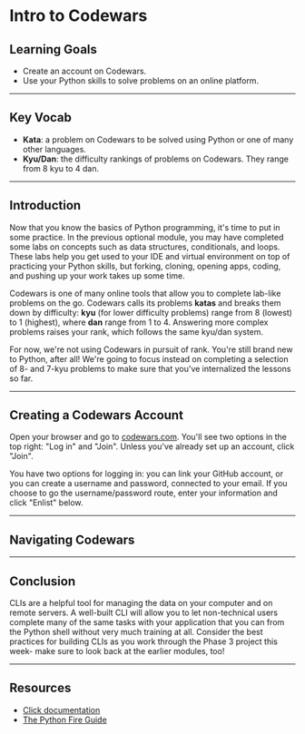 # Intro to Codewars

## Learning Goals

- Create an account on Codewars.
- Use your Python skills to solve problems on an online platform.

***

## Key Vocab

- **Kata**: a problem on Codewars to be solved using Python or one of many
  other languages.
- **Kyu/Dan**: the difficulty rankings of problems on Codewars. They range from
  8 kyu to 4 dan.

***

## Introduction

Now that you know the basics of Python programming, it's time to put in some
practice. In the previous optional module, you may have completed some labs on
concepts such as data structures, conditionals, and loops. These labs help you
get used to your IDE and virtual environment on top of practicing your Python
skills, but forking, cloning, opening apps, coding, and pushing up your work
takes up some time.

Codewars is one of many online tools that allow you to complete lab-like
problems on the go. Codewars calls its problems **katas** and breaks them down
by difficulty: **kyu** (for lower difficulty problems) range from 8 (lowest) to
1 (highest), where **dan** range from 1 to 4. Answering more complex problems
raises your rank, which follows the same kyu/dan system.

For now, we're not using Codewars in pursuit of rank. You're still brand new to
Python, after all! We're going to focus instead on completing a selection of 8-
and 7-kyu problems to make sure that you've internalized the lessons so far.

***

## Creating a Codewars Account

Open your browser and go to [codewars.com](codewars.com). You'll see two options
in the top right: "Log in" and "Join". Unless you've already set up an account,
click "Join".

You have two options for logging in: you can link your GitHub account, or you
can create a username and password, connected to your email. If you choose to
go the username/password route, enter your information and click "Enlist" below.

***

## Navigating Codewars



***

## Conclusion

CLIs are a helpful tool for managing the data on your computer and on remote
servers. A well-built CLI will allow you to let non-technical users complete
many of the same tasks with your application that you can from the Python shell
without very much training at all. Consider the best practices for building CLIs
as you work through the Phase 3 project this week- make sure to look back at
the earlier modules, too!

***

## Resources

- [Click documentation](https://click.palletsprojects.com/en/8.1.x/)
- [The Python Fire Guide](https://google.github.io/python-fire/guide/)
